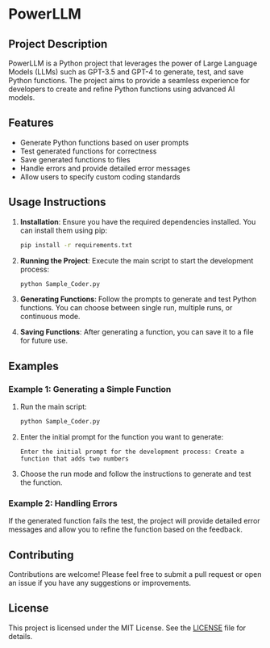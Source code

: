 # PowerLLM

## Project Description

PowerLLM is a Python project that leverages the power of Large Language Models (LLMs) such as GPT-3.5 and GPT-4 to generate, test, and save Python functions. The project aims to provide a seamless experience for developers to create and refine Python functions using advanced AI models.

## Features

- Generate Python functions based on user prompts
- Test generated functions for correctness
- Save generated functions to files
- Handle errors and provide detailed error messages
- Allow users to specify custom coding standards

## Usage Instructions

1. **Installation**: Ensure you have the required dependencies installed. You can install them using pip:
   ```bash
   pip install -r requirements.txt
   ```

2. **Running the Project**: Execute the main script to start the development process:
   ```bash
   python Sample_Coder.py
   ```

3. **Generating Functions**: Follow the prompts to generate and test Python functions. You can choose between single run, multiple runs, or continuous mode.

4. **Saving Functions**: After generating a function, you can save it to a file for future use.

## Examples

### Example 1: Generating a Simple Function

1. Run the main script:
   ```bash
   python Sample_Coder.py
   ```

2. Enter the initial prompt for the function you want to generate:
   ```
   Enter the initial prompt for the development process: Create a function that adds two numbers
   ```

3. Choose the run mode and follow the instructions to generate and test the function.

### Example 2: Handling Errors

If the generated function fails the test, the project will provide detailed error messages and allow you to refine the function based on the feedback.

## Contributing

Contributions are welcome! Please feel free to submit a pull request or open an issue if you have any suggestions or improvements.

## License

This project is licensed under the MIT License. See the [LICENSE](LICENSE) file for details.
